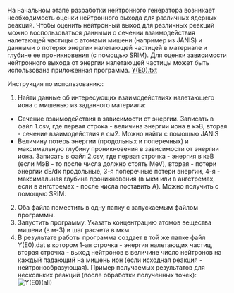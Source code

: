 На начальном этапе разработки нейтронного генератора возникает необходимость оценки нейтронного выхода для различных ядерных реакций. 
Чтобы оценить нейтронный выход для различных реакций можно воспользоваться данными о сечении взаимодействия налетающей частицы с атомами мишени (например из JANIS) и данными о 
потерях энергии налетающей частицей в материале и глубине ее проникновения (с помощью SRIM). Для оценки зависимости нейтронного выхода от энергии налетающей частицы может быть 
использована приложенная программа.
[Y(E0).txt](https://github.com/APSkripnik/research-instruments.github.io/files/7694143/Y.E0.txt)

Инструкция по использованию:
1) Найти данные об интересующих взаимодействиях налетающего иона с мишенью из заданного материала: 
- Сечение взаимодействия в зависимости от энергии. Записать в файл 1.csv, где первая строка - величина энергии иона в кэВ, вторая - сечение взаимодействия в см2.
   Можно найти с помощью JANIS
- Величину потерь энергии (продольных и поперечных) и максимальную глубину проникновения в зависимости от энергии иона. 
   Записать в файл 2.csv, где первая строчка - энергия в кэВ (если МэВ - то после числа должно стоять MeV), вторая - потери энергии dE/dx продольные,
   3-я поперечные потери энергии, 4-я - максимальная глубина проникновения (в мкм или в ангстремах, если в ангстремах - после числа поставить A). Можно получить с помощью SRIM.
2) Оба файла поместить в одну папку с запускаемым файлом программы.
3) Запустить программу. Указать концентрацию атомов вещества мишени (в м-3) и шаг расчета в мкм.
4) В результате работы программа создает в той же папке файл Y(E0).dat в котором 1-ая строчка - энергия налетающих частиц, вторая строчка - выход нейтронов в величине число нейтронов на каждый падающий на мишень ион (если исходная реакция - нейтронообразующая).
Пример получаемых результатов для нескольких реакций (после обработки полученных точек):
![Y(E0)(all)](https://user-images.githubusercontent.com/95928573/145608782-fa3e7df6-c970-4853-a6ca-b8a3254e0e58.jpg)
